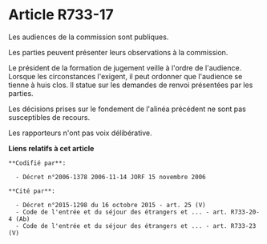 # Article R733-17

Les audiences de la commission sont publiques.

Les parties peuvent présenter leurs observations à la commission.

Le président de la formation de jugement veille à l'ordre de l'audience. Lorsque les circonstances l'exigent, il peut
ordonner que l'audience se tienne à huis clos. Il statue sur les demandes de renvoi présentées par les parties.

Les décisions prises sur le fondement de l'alinéa précédent ne sont pas susceptibles de recours.

Les rapporteurs n'ont pas voix délibérative.

**Liens relatifs à cet article**

	**Codifié par**:

	  - Décret n°2006-1378 2006-11-14 JORF 15 novembre 2006

	**Cité par**:

	  - Décret n°2015-1298 du 16 octobre 2015 - art. 25 (V)
	  - Code de l'entrée et du séjour des étrangers et ... - art. R733-20-4 (Ab)
	  - Code de l'entrée et du séjour des étrangers et ... - art. R733-23 (V)

